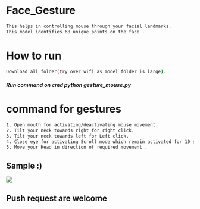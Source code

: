 # Face_Gesture
      
```bash   
This helps in controlling mouse through your facial landmarks. 
This model identifies 68 unique points on the face .     
```        
# How to run    
```bash       
Download all folder(try over wifi as model folder is large).
``` 
##### Run command on cmd  python gesture_mouse.py  
  
   
# command for gestures
```bash
1. Open mouth for activating/deactivating mouse movement.
2. Tilt your neck towards right for right click.
3. Tilt your neck towards left for Left click.
4. Close eye for activating Scroll mode which remain activated for 10 seconds.
5. Move your Head in direction of required movement .
```

## Sample :)
<img src="Sample/example.gif">   

## Push request are welcome 
       
  
